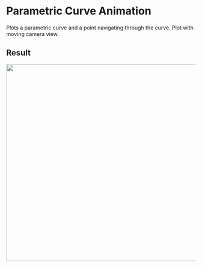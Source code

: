 # Parametric Curve Animation
Plots a parametric curve and a point navigating through the curve.
Plot with moving camera view.
## Result
<div style="text-align:center"><img src="./parametric_curve_animation.gif" width="525" height="525" /></div>